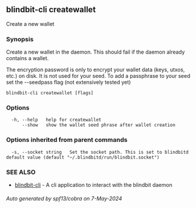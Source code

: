 ## blindbit-cli createwallet

Create a new wallet

### Synopsis

Create a new wallet in the daemon. This should fail if the daemon already contains a wallet.

The encryption password is only to encrypt your wallet data (keys, utxos, etc.) on disk. It is not used for your seed. 
To add a passphrase to your seed set the --seedpass flag (not extensively tested yet)


```
blindbit-cli createwallet [flags]
```

### Options

```
  -h, --help   help for createwallet
      --show   show the wallet seed phrase after wallet creation
```

### Options inherited from parent commands

```
  -s, --socket string   Set the socket path. This is set to blindbitd default value (default "~/.blindbitd/run/blindbit.socket")
```

### SEE ALSO

* [blindbit-cli](blindbit-cli.md)	 - A cli application to interact with the blindbit daemon

###### Auto generated by spf13/cobra on 7-May-2024
